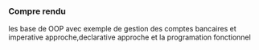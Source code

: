 <h3>Compre rendu</h3>
<h8>les base de OOP avec exemple de gestion des comptes bancaires et imperative approche,declarative approche et la programation fonctionnel</h8>

